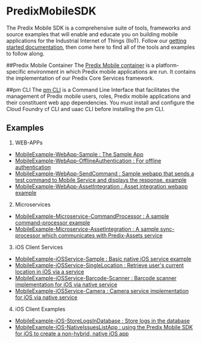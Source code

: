 # PredixMobileSDK

The Predix Mobile SDK is a comprehensive suite of tools, frameworks and source examples that will enable and educate you on building mobile applications for the Industrial Internet of Things (IIoT). Follow our [getting started documentation](https://www.predix.io/docs#rae4EfJ6), then come here to find all of the tools and examples to follow along.

##Predix Mobile Container
The [Predix Mobile container](https://github.com/PredixDev/PredixMobileReferenceApp) is a platform-specific environment in which Predix mobile applications are run. It contains the implementation of our Predix Core Services framework.

##pm CLI
The [pm CLI](https://github.com/PredixDev/predix-mobile-cli) is a Command Line Interface that facilitates the management of Predix mobile users, roles, Predix mobile applications and their constituent web app dependencies. You must install and configure the Cloud Foundry cf CLI and uaac CLI before installing the pm CLI.

## Examples
1. WEB-APPs
  * [MobileExample-WebApp-Sample : The Sample App](https://github.com/PredixDev/MobileExample-WebApp-Sample)  
  * [MobileExample-WebApp-OfflineAuthentication : For offline authentication](https://github.com/PredixDev/MobileExample-WebApp-OfflineAuthentication)  
  * [MobileExample-WebApp-SendCommand : Sample webapp that sends a test command to Mobile Service and displays the response. example](https://github.com/PredixDev/MobileExample-WebApp-SendCommand)  
  * [MobileExample-WebApp-AssetIntegration : Asset integration webapp example](https://github.com/PredixDev/MobileExample-WebApp-AssetIntegration)  

2. Microservices
  * [MobileExample-Microservice-CommandProcessor : A sample command-processor example](https://github.com/PredixDev/MobileExample-Microservice-CommandProcessor)  
  * [MobileExample-Microservice-AssetIntegration : A sample sync-processor which communicates with Predix-Assets service](https://github.com/PredixDev/MobileExample-Microservice-AssetIntegration)  

3. iOS Client Services
  * [MobileExample-iOSService-Sample : Basic native iOS service example](https://github.com/PredixDev/MobileExample-iOSService-Sample)
  * [MobileExample-iOSService-SingleLocation : Retrieve user's current location in iOS via a service](https://github.com/PredixDev/MobileExample-iOSService-SingleLocation)
  * [MobileExample-iOSService-Barcode-Scanner : Barcode scanner implementation for iOS via native service](https://github.com/PredixDev/MobileExample-iOSService-Barcode-Scanner)
  * [MobileExample-iOSService-Camera : Camera service implementation for iOS via native service](https://github.com/PredixDev/MobileExample-iOSService-Camera)

4. iOS Client Examples
  * [MobileExample-iOS-StoreLogsInDatabase : Store logs in the database](https://github.com/PredixDev/MobileExample-iOS-StoreLogsInDatabase)
  * [MobileExample-iOS-NativeIssuesListApp : using the Predix Mobile SDK for iOS to create a non-hybrid, native iOS app](https://github.com/PredixDev/MobileExample-iOS-NativeIssuesListApp)
